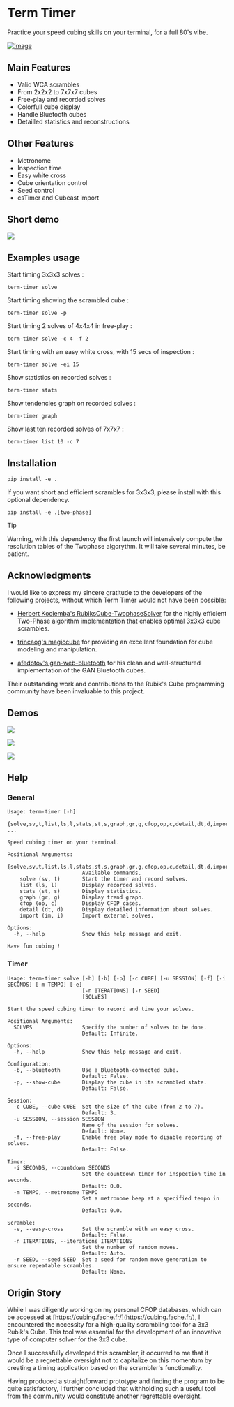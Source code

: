 # Term Timer

Practice your speed cubing skills on your terminal, for a full 80's vibe.

[![image](https://github.com/fantomas42/term-timer/actions/workflows/kwalitee.yml/badge.svg)](https://github.com/fantomas42/term-timer/actions/workflows/kwalitee.yml)

##  Main Features

- Valid WCA scrambles
- From 2x2x2 to 7x7x7 cubes
- Free-play and recorded solves
- Colorfull cube display
- Handle Bluetooth cubes
- Detailled statistics and reconstructions

## Other Features

- Metronome
- Inspection time
- Easy white cross
- Cube orientation control
- Seed control
- csTimer and Cubeast import

## Short demo

![](docs/solve.gif)

## Examples usage

Start timing 3x3x3 solves :

```console
term-timer solve
```

Start timing showing the scrambled cube :

```console
term-timer solve -p
```

Start timing 2 solves of 4x4x4 in free-play :

```console
term-timer solve -c 4 -f 2
```

Start timing with an easy white cross, with 15 secs of inspection :

```console
term-timer solve -ei 15
```

Show statistics on recorded solves :

```console
term-timer stats
```

Show tendencies graph on recorded solves :

```console
term-timer graph
```

Show last ten recorded solves of 7x7x7 :

```console
term-timer list 10 -c 7
```

## Installation

``` console
pip install -e .
```

If you want short and efficient scrambles for 3x3x3, please install with
this optional dependency.

``` console
pip install -e .[two-phase]
```

> [!TIP]
> Warning, with this dependency the first launch will intensively compute
> the  resolution tables of the Twophase algorythm.
> It will take several minutes, be patient.

## Acknowledgments

I would like to express my sincere gratitude to the developers of the
following projects, without which Term Timer would not have been possible:

* [Herbert Kociemba's RubiksCube-TwophaseSolver][1] for the highly efficient
  Two-Phase algorithm implementation that enables optimal 3x3x3 cube
  scrambles.

* [trincaog's magiccube][2] for providing an excellent foundation for cube
  modeling and manipulation.

* [afedotov's gan-web-bluetooth][3] for his clean and well-structured
  implementation of the GAN Bluetooth cubes.

Their outstanding work and contributions to the Rubik's Cube programming
community have been invaluable to this project.

[1]: https://github.com/hkociemba/RubiksCube-TwophaseSolver
[2]: https://github.com/trincaog/magiccube/
[3]: https://github.com/afedotov/gan-web-bluetooth/

## Demos

![](docs/list.gif)

![](docs/detail.gif)

![](docs/stats.gif)

## Help

### General

```console
Usage: term-timer [-h]
                  {solve,sv,t,list,ls,l,stats,st,s,graph,gr,g,cfop,op,c,detail,dt,d,import,im,i} ...

Speed cubing timer on your terminal.

Positional Arguments:
  {solve,sv,t,list,ls,l,stats,st,s,graph,gr,g,cfop,op,c,detail,dt,d,import,im,i}
                        Available commands.
    solve (sv, t)       Start the timer and record solves.
    list (ls, l)        Display recorded solves.
    stats (st, s)       Display statistics.
    graph (gr, g)       Display trend graph.
    cfop (op, c)        Display CFOP cases.
    detail (dt, d)      Display detailed information about solves.
    import (im, i)      Import external solves.

Options:
  -h, --help            Show this help message and exit.

Have fun cubing !
```

### Timer

```console
Usage: term-timer solve [-h] [-b] [-p] [-c CUBE] [-u SESSION] [-f] [-i SECONDS] [-m TEMPO] [-e]
                        [-n ITERATIONS] [-r SEED]
                        [SOLVES]

Start the speed cubing timer to record and time your solves.

Positional Arguments:
  SOLVES                Specify the number of solves to be done.
                        Default: Infinite.

Options:
  -h, --help            Show this help message and exit.

Configuration:
  -b, --bluetooth       Use a Bluetooth-connected cube.
                        Default: False.
  -p, --show-cube       Display the cube in its scrambled state.
                        Default: False.

Session:
  -c CUBE, --cube CUBE  Set the size of the cube (from 2 to 7).
                        Default: 3.
  -u SESSION, --session SESSION
                        Name of the session for solves.
                        Default: None.
  -f, --free-play       Enable free play mode to disable recording of solves.
                        Default: False.

Timer:
  -i SECONDS, --countdown SECONDS
                        Set the countdown timer for inspection time in seconds.
                        Default: 0.0.
  -m TEMPO, --metronome TEMPO
                        Set a metronome beep at a specified tempo in seconds.
                        Default: 0.0.

Scramble:
  -e, --easy-cross      Set the scramble with an easy cross.
                        Default: False.
  -n ITERATIONS, --iterations ITERATIONS
                        Set the number of random moves.
                        Default: Auto.
  -r SEED, --seed SEED  Set a seed for random move generation to ensure repeatable scrambles.
                        Default: None.
```

## Origin Story

While I was diligently working on my personal CFOP databases, which can be
accessed at [https://cubing.fache.fr/](https://cubing.fache.fr/), I
encountered the necessity for a high-quality scrambling tool for a 3x3
Rubik's Cube. This tool was essential for the development of an innovative
type of computer solver for the 3x3 cube.

Once I successfully developed this scrambler, it occurred to me that it
would be a regrettable oversight not to capitalize on this momentum by
creating a timing application based on the scrambler's functionality.

Having produced a straightforward prototype and finding the program to be
quite satisfactory, I further concluded that withholding such a useful tool
from the community would constitute another regrettable oversight.
